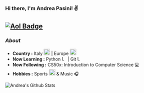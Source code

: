 ### Hi there, I'm Andrea Pasini! :v:

[![Aol Badge](https://img.shields.io/badge/-andrea.pasini@aol.com-000000?style=flat-square&logo=Aol&logoColor=white&link=mailto:andrea.pasini@aol.com)](mailto:andrea.pasini@aol.com)
---------------------------------------------------------------------------------------------------------------------------------------------------------------------------------
### <i>About</i>

-  **Country :** Italy <img src="https://www.domenis1898.eu/wp-content/uploads/2018/06/2000px-Flag_of_Italy.svg-1.png" alt="Logo" width="20">   |  Europe <img src="https://upload.wikimedia.org/wikipedia/commons/thumb/b/b7/Flag_of_Europe.svg/1280px-Flag_of_Europe.svg.png" alt="Logo" width="20"> 
-  **Now Learning :** Python <img src="https://upload.wikimedia.org/wikipedia/commons/thumb/c/c3/Python-logo-notext.svg/1200px-Python-logo-notext.svg.png" alt="Logo" width="15" height="15">  |  Git <img src="https://git-scm.com/images/logos/downloads/Git-Icon-1788C.png" alt="Logo" width="15" height="15">
-  **Now Following :** CS50x: Introduction to Computer Science 💻
-  **Hobbies :** Sports <img src="https://upload.wikimedia.org/wikipedia/commons/thumb/b/b9/668-basketball.svg/1200px-668-basketball.svg.png" alt="Logo" width="20"> & Music :headphones:

<p align="left">
  <img alt="Andrea's Github Stats" src="https://github-readme-stats.vercel.app/api?username=Andrea-Pasini&show_icons=true&theme=dark">
</p>



